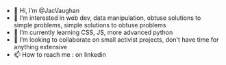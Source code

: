 - 👋 Hi, I’m @JacVaughan
- 👀 I’m interested in web dev, data manipulation, obtuse solutions to simple problems, simple solutions to obtuse problems
- 🌱 I’m currently learning CSS, JS, more advanced python
- 💞️ I’m looking to collaborate on small activist projects, don't have time for anything extensive
- 📫 How to reach me : on linkedin

<!---
JacVaughan/JacVaughan is a ✨ special ✨ repository because its `README.md` (this file) appears on your GitHub profile.
You can click the Preview link to take a look at your changes.
--->
